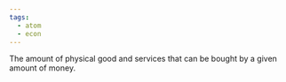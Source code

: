 ```yaml
---
tags:
  - atom
  - econ
---
```

The amount of physical good and services that can be bought by a given amount of money.
